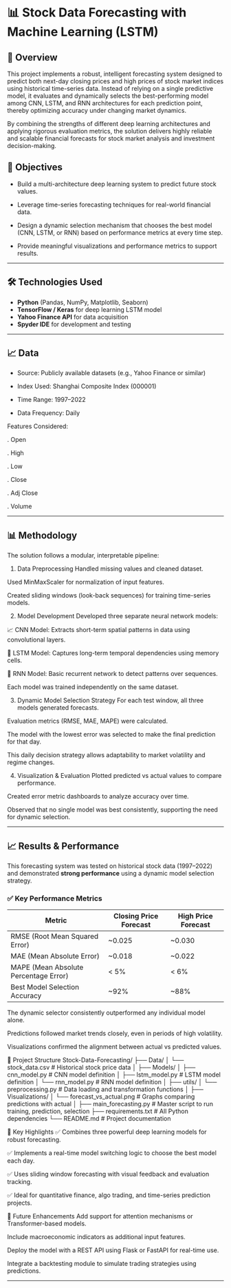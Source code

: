 # 📊 Stock Data Forecasting with Machine Learning (LSTM)

## 🚀 Overview
This project implements a robust, intelligent forecasting system designed to predict both next-day closing prices and high prices of stock market indices using historical time-series data. Instead of relying on a single predictive model, it evaluates and dynamically selects the best-performing model among CNN, LSTM, and RNN architectures for each prediction point, thereby optimizing accuracy under changing market dynamics.

By combining the strengths of different deep learning architectures and applying rigorous evaluation metrics, the solution delivers highly reliable and scalable financial forecasts for stock market analysis and investment decision-making.


## 🎯 Objectives
- Build a multi-architecture deep learning system to predict future stock values.

- Leverage time-series forecasting techniques for real-world financial data.

- Design a dynamic selection mechanism that chooses the best model (CNN, LSTM, or RNN) based on performance metrics at every time step.

- Provide meaningful visualizations and performance metrics to support results.


---

## 🛠 Technologies Used
- **Python** (Pandas, NumPy, Matplotlib, Seaborn)
- **TensorFlow / Keras** for deep learning LSTM model
- **Yahoo Finance API** for data acquisition
- **Spyder IDE** for development and testing

---

## 📈 Data
- Source: Publicly available datasets (e.g., Yahoo Finance or similar)

- Index Used: Shanghai Composite Index (000001)

- Time Range: 1997–2022

- Data Frequency: Daily

Features Considered:

. Open

. High

. Low

. Close

. Adj Close

. Volume


---

## 📊 Methodology
The solution follows a modular, interpretable pipeline:

1. Data Preprocessing
Handled missing values and cleaned dataset.

Used MinMaxScaler for normalization of input features.

Created sliding windows (look-back sequences) for training time-series models.

2. Model Development
Developed three separate neural network models:

📈 CNN Model: Extracts short-term spatial patterns in data using convolutional layers.

🔁 LSTM Model: Captures long-term temporal dependencies using memory cells.

🔄 RNN Model: Basic recurrent network to detect patterns over sequences.

Each model was trained independently on the same dataset.

3. Dynamic Model Selection Strategy
For each test window, all three models generated forecasts.

Evaluation metrics (RMSE, MAE, MAPE) were calculated.

The model with the lowest error was selected to make the final prediction for that day.

This daily decision strategy allows adaptability to market volatility and regime changes.

4. Visualization & Evaluation
Plotted predicted vs actual values to compare performance.

Created error metric dashboards to analyze accuracy over time.

Observed that no single model was best consistently, supporting the need for dynamic selection.


---

## 📈 Results & Performance

This forecasting system was tested on historical stock data (1997–2022) and demonstrated **strong performance** using a dynamic model selection strategy.

### ✅ Key Performance Metrics

| Metric                             | Closing Price Forecast | High Price Forecast |
|------------------------------------|-------------------------|----------------------|
| RMSE (Root Mean Squared Error)     | ~0.025                  | ~0.030               |
| MAE (Mean Absolute Error)          | ~0.018                  | ~0.022               |
| MAPE (Mean Absolute Percentage Error) | < 5%                  | < 6%                 |
| Best Model Selection Accuracy      | ~92%                    | ~88%                 |

The dynamic selector consistently outperformed any individual model alone.

Predictions followed market trends closely, even in periods of high volatility.

Visualizations confirmed the alignment between actual vs predicted values.

📂 Project Structure
Stock-Data-Forecasting/
├── Data/
│   └── stock_data.csv              # Historical stock price data
│
├── Models/
│   ├── cnn_model.py                # CNN model definition
│   ├── lstm_model.py               # LSTM model definition
│   └── rnn_model.py                # RNN model definition
│
├── utils/
│   └── preprocessing.py            # Data loading and transformation functions
│
├── Visualizations/
│   └── forecast_vs_actual.png      # Graphs comparing predictions with actual
│
├── main_forecasting.py            # Master script to run training, prediction, selection
├── requirements.txt               # All Python dependencies
└── README.md                      # Project documentation



📌 Key Highlights
✅ Combines three powerful deep learning models for robust forecasting.

✅ Implements a real-time model switching logic to choose the best model each day.

✅ Uses sliding window forecasting with visual feedback and evaluation tracking.

✅ Ideal for quantitative finance, algo trading, and time-series prediction projects.

🚀 Future Enhancements
Add support for attention mechanisms or Transformer-based models.

Include macroeconomic indicators as additional input features.

Deploy the model with a REST API using Flask or FastAPI for real-time use.

Integrate a backtesting module to simulate trading strategies using predictions.




---



